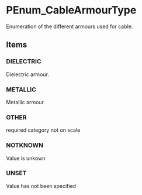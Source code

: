 # PEnum_CableArmourType

Enumeration of the different armours used for cable.

## Items

### DIELECTRIC
Dielectric armour.

### METALLIC
Metallic armour.

### OTHER
required category not on scale

### NOTKNOWN
Value is unkown

### UNSET
Value has not been specified
